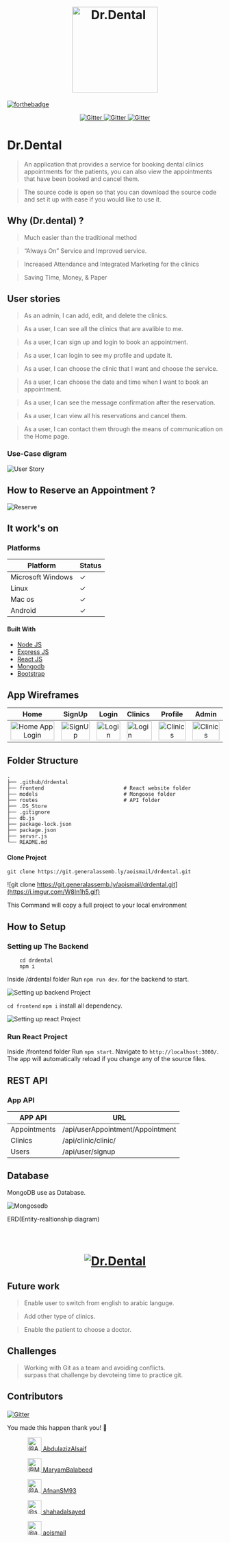 <h1 align="center">
  <br>
  <a href="https://imgur.com/NF0AUHu"><img src="https://i.imgur.com/NF0AUHu.png" alt="Dr.Dental" width="200"></a>
</h1>

[![forthebadge](https://forthebadge.com/images/badges/built-with-love.svg)](https://forthebadge.com)


<p align="center">
  <a href="https://badge.fury.io/js/electron-markdownify">
    <img src="https://img.shields.io/badge/NPM-v6.14.10-green.svg?style=flat-square"
         alt="Gitter">
    
   <a href="https://badge.fury.io/js/electron-markdownify">
    <img src="https://img.shields.io/badge/all_contributors-5-orange.svg?style=flat-square"
         alt="Gitter">
  
   <a href="https://badge.fury.io/js/electron-markdownify">
    <img src="https://img.shields.io/badge/Enjoy-^.^-blue.svg?style=flat-square"
         alt="Gitter">
  </a>
</p>

# Dr.Dental

> An application that provides a service for booking dental clinics appointments for the patients, you can also view the appointments that have been booked and cancel them.

> The source code is open so that you can download the source code and set it up with ease if you would like to use it.

## Why (Dr.dental) ?

> Much easier than the traditional method

> “Always On” Service and Improved service.

> Increased Attendance and Integrated Marketing for the clinics

> Saving Time, Money, & Paper


## User stories

> As an admin, I can add, edit, and delete the clinics.

> As a user, I can see all the clinics that are avalible to me.

> As a user, I can sign up and login to book an appointment.

> As a user, I can login to see my profile and update it.

> As a user, I can choose the clinic that I want and choose the service.

> As a user, I can choose the date and time when I want to book an appointment.

> As a user, I can see the message confirmation after the reservation.

> As a user, I can view all his reservations and cancel them.

> As a user, I can contact them through the means of communication on the Home page.


### Use-Case digram
![User Story](https://i.imgur.com/JOmkDpa.png)


## How to Reserve an Appointment ?

![Reserve](https://media4.giphy.com/media/dsOjJdZCDkun4eg6B8/giphy.gif)

## It work's on

### Platforms

Platform| Status
------------ | -------------
Microsoft Windows | ✓
Linux  | ✓
Mac os | ✓
Android  | ✓

#### Built With

- [Node JS](https://nodejs.org/en/)
- [Express JS](https://expressjs.com/)
- [React JS](https://reactjs.org/)
- [Mongodb](https://www.mongodb.com/)
- [Bootstrap](https://getbootstrap.com/)

## App Wireframes

Home         |  SignUp | Login       |  Clinics      |  Profile     |  Admin
:-------------------------:|:-------------------------:|:-------------------------:|:-------------------------|:-------------------------:|:-------------------------:
<img src="https://i.imgur.com/GRV3BQ8.png" title="Home App  Login " width="100%"> |<img src="https://i.imgur.com/7dOc79c.png" title="SignUp" width="100%">|<img src="https://i.imgur.com/jYDoWI3.png" title="Login" width="100%"> |<img src="https://i.imgur.com/0Wz4cED.png" title="Login" width="100%"> |<img src="https://i.imgur.com/wz1BQAQ.png" title="Clinics" width="100%">|<img src="https://i.imgur.com/1yjX7tz.png" title="Clinics" width="100%">

## Folder Structure
    .
    ├── .github/drdental
    ├── frontend                          # React website folder
    ├── models                            # Mongoose folder
    ├── routes                            # API folder
    ├── .DS_Store
    ├── .gitignore
    ├── db.js
    ├── package-lock.json
    ├── package.json
    ├── servsr.js
    └── README.md


#### Clone Project

```shell
git clone https://git.generalassemb.ly/aoismail/drdental.git
```
![git clone https://git.generalassemb.ly/aoismail/drdental.git](https://i.imgur.com/W8In1h5.gif)

This Command  will copy a full  project  to your local  environment

## How to Setup

### Setting up The Backend

```shell
    cd drdental
    npm i
```

Inside /drdental folder Run `npm run dev`. for the backend to start.

![Setting up backend Project](https://i.imgur.com/d3htfcV.gif)

`cd frontend` 
`npm i` install all  dependency.

![Setting up react Project](https://i.imgur.com/0Dhl6YA.gif)

### Run React Project

Inside /frontend folder Run `npm start`. Navigate to `http://localhost:3000/`. The app will automatically reload if you change any of the source files.



## REST  API


### App API

APP API| URL 
------------ | ------------- 
Appointments | /api/userAppointment/Appointment 
Clinics |/api/clinic/clinic/ 
Users | /api/user/signup 


## Database

MongoDB use as Database.

![Mongosedb](https://i.imgur.com/7locRPi.png)

ERD(Entity-realtionship diagram)
<h1 align="center">
  <br>
  <a href="https://i.imgur.com/t5sItca.png"><img src="https://i.imgur.com/0Ttp7Od.png" alt="Dr.Dental"></a>
</h1>

## Future work

> Enable user to switch from english to arabic languge.

> Add other type of clinics.

> Enable the patient to choose a doctor.

## Challenges

> Working with Git as a team and avoiding conflicts.  
surpass that challenge by devoteing time to practice git.



## Contributors <p align="center">  
   <a href="https://badge.fury.io/js/electron-markdownify">
    <img src="https://img.shields.io/badge/Contributors-5-blue.svg?style=flat-square"
         alt="Gitter">
  </a>
</p>


You made this happen thank you! 🙏

<ul class="list-style-none ">
      <ul style="list-style: none;">
        <a class="mr-2" data-hovercard-type="user" data-hovercard-url="/users/AbdulazizAlsaif/hovercard" data-octo-click="hovercard-link-click" data-octo-dimensions="link_type:self" href="https://git.generalassemb.ly/AbdulazizAlsaif">
          <img class="d-block avatar-user" src="https://avatars.git.generalassemb.ly/u/33019?s=64" width="32" height="32" alt="@AbdulazizAlsaif" />
</a>          <span class="flex-self-center flex-auto min-width-0 css-truncate css-truncate-target width-fit">
            <a class="link-gray-dark no-underline flex-self-center" href="https://git.generalassemb.ly/AbdulazizAlsaif">
              <span class="text-gray">AbdulazizAlsaif</span>
</a>          </span>
      </ul>
      <ul style="list-style: none;">
        <a class="mr-2" data-hovercard-type="user" data-hovercard-url="/users/MaryamBalabeed/hovercard" data-octo-click="hovercard-link-click" data-octo-dimensions="link_type:self" href="https://git.generalassemb.ly/MaryamBalabeed">
          <img class="d-block avatar-user" src="https://avatars.git.generalassemb.ly/u/33093?s=64" width="32" height="32" alt="@MaryamBalabeed" />
</a>          <span class="flex-self-center flex-auto min-width-0 css-truncate css-truncate-target width-fit">
            <a class="link-gray-dark no-underline flex-self-center" href="https://git.generalassemb.ly/MaryamBalabeed">
              <span class="text-gray">MaryamBalabeed</span>
</a>          </span>
      </ul>
      <ul style="list-style: none;">
        <a class="mr-2" data-hovercard-type="user" data-hovercard-url="/users/AfnanSM93/hovercard" data-octo-click="hovercard-link-click" data-octo-dimensions="link_type:self" href="https://git.generalassemb.ly/AfnanSM93">
          <img class="d-block avatar-user" src="https://avatars.git.generalassemb.ly/u/32842?s=64" width="32" height="32" alt="@AfnanSM93" />
</a>          <span class="flex-self-center flex-auto min-width-0 css-truncate css-truncate-target width-fit">
            <a class="link-gray-dark no-underline flex-self-center" href="https://git.generalassemb.ly/AfnanSM93">
              <span class="text-gray">AfnanSM93</span>
</a>          </span>
      </ul>
  <ul style="list-style: none;">
        <a class="mr-2" data-hovercard-type="user" data-hovercard-url="/users/shahadalsayed/hovercard" data-octo-click="hovercard-link-click" data-octo-dimensions="link_type:self" href="https://git.generalassemb.ly/shahadalsayed">
          <img class="d-block avatar-user" src="https://avatars.git.generalassemb.ly/u/33224?s=460&u=7381ecc680a5e82f208c423f3225cc4a2e075607" width="32" height="32" alt="@shahadalsayed" />
</a>          <span class="flex-self-center flex-auto min-width-0 css-truncate css-truncate-target width-fit">
            <a class="link-gray-dark no-underline flex-self-center" href="https://git.generalassemb.ly/shahadalsayed">
              <span class="text-gray">shahadalsayed</span>
</a>          </span>
      </ul>
  
  <ul style="list-style: none;">
        <a class="mr-2" data-hovercard-type="user" data-hovercard-url="/users/aoismail/hovercard" data-octo-click="hovercard-link-click" data-octo-dimensions="link_type:self" href="https://git.generalassemb.ly/aoismail">
          <img class="d-block avatar-user" src="https://avatars.git.generalassemb.ly/u/32581?s=64" width="32" height="32" alt="@aoismail" />
</a>          <span class="flex-self-center flex-auto min-width-0 css-truncate css-truncate-target width-fit">
            <a class="link-gray-dark no-underline flex-self-center" href="https://git.generalassemb.ly/aoismail">
              <span class="text-gray">aoismail</span>
</a>          </span>
      </ul>
  
  </ul>
